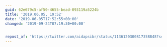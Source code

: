 ```yaml
---
guid: 62e679c5-af50-4655-bead-093119a5224b
title: '2019.06.05, 19:52'
date: '2019-06-05T17:52:55+00:00'
changed: '2019-09-24T07:19:30+00:00'


repost_of: 'https://twitter.com/aidapsibr/status/1136120300817358848?s=19'
---
```


